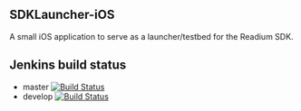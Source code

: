 ## SDKLauncher-iOS

A small iOS application to serve as a launcher/testbed for the Readium SDK.

## Jenkins build status

* master [![Build Status](http://jenkinsmaster.datalogics-cloud.com:8080/buildStatus/icon?job=Readium-SDK-Launcher-iOS-master)](http://jenkinsmaster.datalogics-cloud:8080/view/Readium-Launcher/job/Readium-SDK-Launcher-iOS-master/)
* develop [![Build Status](http://jenkinsmaster.datalogics-cloud.com:8080/buildStatus/icon?job=Readium-SDK-Launcher-iOS-develop)](http://jenkinsmaster.datalogics-cloud:8080/view/Readium-Launcher/job/Readium-SDK-Launcher-iOS-develop/)
